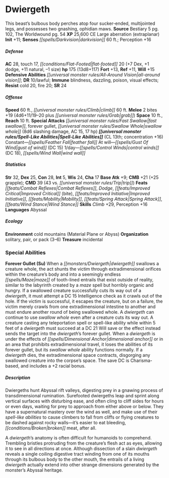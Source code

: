 ﻿---
cssclass: [monsters]
title1: Dwiergeth
desc_short: This beast's bulbous body perches atop four sucker-ended, multijointed
  legs, and possesses two gnashing, ophidian maws.
title2: Dwiergeth
CR: 13
sources:
- name: Bestiary 5
  page: 102
  link: http://paizo.com/products/btpy9g9x?Pathfinder-Roleplaying-Game-Bestiary-5
- name: The Worldwound
  page: 54
  link: http://paizo.com/products/btpy8yvk?Pathfinder-Campaign-Setting-The-Worldwound
XP: 25600
alignment: CE
size: Large
type: aberration
subtypes:
- extraplanar
initiative:
  bonus: 11
senses:
  darkvision: 60
AC:
  AC: 28
  touch: 17
  flat_footed: 20
  components:
    dex: 7
    dodge: 1
    natural: 11
    size: -1
HP:
  HP: 175
  long: 13d8+117
saves:
  fort: 13
  ref: 11
  will: 15
defensive_abilities:
- all-around vision
DR:
- amount: 10
  weakness: lawful
immunities:
- blindness
- dazzling
- poison
- visual effects
resistances:
  cold: 20
  fire: 20
SR: 24
speeds:
  base: 60
  climb: 60
attacks:
  melee:
  - - text: 2 bites +19 (4d6+11/19-20 plus grab)
      entries:
      - - damage: 4d6+11
          crit_range: 19-20
        - effect: grab
      count: 2
      attack: bites
      bonus:
      - 19
  special:
  - fast swallow
  - forever gullet
  - swallow whole (8d6 slashing damage, AC 15, 17 hp)
space: 10
reach: 10
spell_like_abilities:
  entries:
  - name: feather fall
    source: default
    freq: Constant
  - name: gust of wind
    source: default
    freq: At will
    DC: 15
  - name: control winds
    source: default
    freq: 1/day
    DC: 18
  - name: wind wall
    source: default
    freq: 1/day
  sources:
  - name: default
    CL: 13
    concentration: 16
ability_scores:
  STR: 32
  DEX: 25
  CON: 28
  INT: 5
  WIS: 24
  CHA: 17
BAB: 9
CMB: 21
CMB_other: +25 grapple
CMD: 39
CMD_other: 43 vs. trip
feats:
- name: Combat Reflexes
- name: Dodge
- name: Improved Critical (bite)
- name: Improved Initiative
- name: Mobility
- name: Spring Attack
- name: Wind Stance
skills:
  Climb: 29
  Perception: 16
languages:
- Abyssal
ecology:
  environment: cold mountains (Material Plane or Abyss)
  organization: solitary, pair, or pack (3-6)
  treasure_type: incidental
special_abilities:
  Forever Gullet (Su): When a dwiergeth swallows a creature whole, the act shunts
    the victim through extradimensional orifices within the creature's body and into
    a seemingly endless maze of tooth-lined entrails that exist outside of reality,
    similar to the labyrinth created by a maze spell but horribly organic and hungry.
    If a swallowed creature successfully cuts its way out of a dwiergeth, it must
    attempt a DC 15 Intelligence check as it crawls out of the hole. If the victim
    is successful, it escapes the creature, but on a failure, the victim merely crawls
    from one extradimensional intestine to another and must endure another round of
    being swallowed whole. A dwiergeth can continue to use swallow whole even after
    a creature cuts its way out. A creature casting any teleportation spell or spell-like
    ability while within 5 feet of a dwiergeth must succeed at a DC 21 Will save or
    the effect instead sends the target into the dwiergeth's forever gullet. When
    a dwiergeth is under the effects of dimensional anchor or in an area that prohibits
    extradimensional travel, it loses the abilities of its forever gullet, but its
    swallow whole ability functions normally. If a dwiergeth dies, the extradimensional
    space contracts, disgorging any swallowed creature into the corpse's space. The
    save DC is Charisma-based, and includes a +2 racial bonus.
desc_long: |-
  Dwiergeths hunt Abyssal rift valleys, digesting prey in a gnawing process of transdimensional rumination. Surefooted dwiergeths leap and sprint along vertical surfaces with disturbing ease, and often cling to cliff sides for hours or even days, waiting for prey to approach from either above or below. They have a supernatural mastery over the wind as well, and make use of their spell-like abilities to cause climbers to fall from cliffs or flying creatures to be dashed against rocky walls-it's easier to eat bleeding, broken meat, after all.

   A dwiergeth's anatomy is often difficult for humanoids to comprehend. Trembling bristles protruding from the creature's flesh act as eyes, allowing it to see in all directions at once. Although dissection of a slain dwiergeth reveals a single coiling digestive tract winding from one of its mouths through its bulbous body to the other mouth, the entrails of a living dwiergeth actually extend into other strange dimensions generated by the monster's Abyssal heritage.

---

# Dwiergeth
This beast’s bulbous body perches atop four sucker-ended, multijointed legs, and possesses two gnashing, ophidian maws.
**Source** Bestiary 5 pg. 102, The Worldwound pg. 54
**XP** 25,600
CE Large aberration (extraplanar)
**Init** +11; **Senses** _[[spells/Darkvision|darkvision]]_ 60 ft.; Perception +16

##### Defense

**AC** 28, touch 17, _[[conditions/Flat-Footed|flat-footed]]_ 20 (+7 Dex, +1 dodge, +11 natural, –1 size)
**hp** 175 (13d8+117)
**Fort** +13, **Ref** +11, **Will** +15
**Defensive Abilities** _[[universal monster rules/All-Around Vision|all-around vision]]_; **DR** 10/lawful; **Immune** blindness, dazzling, poison, visual effects; **Resist** cold 20, fire 20; **SR** 24

##### Offense
**Speed** 60 ft., _[[universal monster rules/Climb|climb]]_ 60 ft.
**Melee** 2 bites +19 (4d6+11/19–20 plus _[[universal monster rules/Grab|grab]]_)
**Space** 10 ft., **Reach** 10 ft.
**Special Attacks** _[[universal monster rules/Fast Swallow|fast swallow]]_, forever gullet, _[[universal monster rules/Swallow Whole|swallow whole]]_ (8d6 slashing damage, AC 15, 17 hp)
**_[[universal monster rules/Spell-Like Abilities|Spell-Like Abilities]]_** (CL 13th; concentration +16)
Constant—_[[spells/Feather Fall|feather fall]]_
At will—_[[spells/Gust Of Wind|gust of wind]]_ (DC 15)
1/day—_[[spells/Control Winds|control winds]]_ (DC 18), _[[spells/Wind Wall|wind wall]]_

##### Statistics
**Str** 32, **Dex** 25, **Con** 28, **Int** 5, **Wis** 24, **Cha** 17
**Base Atk** +9; **CMB** +21 (+25 grapple); **CMD** 39 (43 vs. _[[universal monster rules/Trip|trip]]_)
**Feats** _[[feats/Combat Reflexes|Combat Reflexes]]_, _Dodge_, _[[feats/Improved Critical|Improved Critical]]_ (bite), _[[feats/Improved Initiative|Improved Initiative]]_, _[[feats/Mobility|Mobility]]_, _[[feats/Spring Attack|Spring Attack]]_, _[[feats/Wind Stance|Wind Stance]]_
**Skills** _Climb_ +29, Perception +16
**Languages** Abyssal

##### Ecology

**Environment** cold mountains (Material Plane or Abyss)
**Organization** solitary, pair, or pack (3–6)
**Treasure** incidental

### Special Abilities

**Forever Gullet (Su)** When a _[[monsters/Dwiergeth|dwiergeth]]_ swallows a creature whole, the act shunts the victim through extradimensional orifices within the creature’s body and into a seemingly endless _[[spells/Maze|maze]]_ of tooth-lined entrails that exist outside of reality, similar to the labyrinth created by a _maze_ spell but horribly organic and hungry. If a swallowed creature successfully cuts its way out of a _dwiergeth_, it must attempt a DC 15 Intelligence check as it crawls out of the hole. If the victim is successful, it escapes the creature, but on a failure, the victim merely crawls from one extradimensional intestine to another and must endure another round of being swallowed whole. A _dwiergeth_ can continue to use _swallow whole_ even after a creature cuts its way out. A creature casting any teleportation spell or spell-like ability while within 5 feet of a _dwiergeth_ must succeed at a DC 21 Will save or the effect instead sends the target into the _dwiergeth_’s forever gullet. When a _dwiergeth_ is under the effects of _[[spells/Dimensional Anchor|dimensional anchor]]_ or in an area that prohibits extradimensional travel, it loses the abilities of its forever gullet, but its _swallow whole_ ability functions normally. If a _dwiergeth_ dies, the extradimensional space contracts, disgorging any swallowed creature into the corpse’s space. The save DC is Charisma-based, and includes a +2 racial bonus.

##### Description

Dwiergeths hunt Abyssal rift valleys, digesting prey in a gnawing process of transdimensional rumination. Surefooted dwiergeths leap and sprint along vertical surfaces with disturbing ease, and often cling to cliff sides for hours or even days, waiting for prey to approach from either above or below. They have a supernatural mastery over the wind as well, and make use of their _spell-like abilities_ to cause climbers to fall from cliffs or flying creatures to be dashed against rocky walls—it’s easier to eat bleeding, _[[conditions/Broken|broken]]_ meat, after all.

A _dwiergeth_’s anatomy is often difficult for humanoids to comprehend. Trembling bristles protruding from the creature’s flesh act as eyes, allowing it to see in all directions at once. Although dissection of a slain _dwiergeth_ reveals a single coiling digestive tract winding from one of its mouths through its bulbous body to the other mouth, the entrails of a living _dwiergeth_ actually extend into other strange dimensions generated by the monster’s Abyssal heritage.
